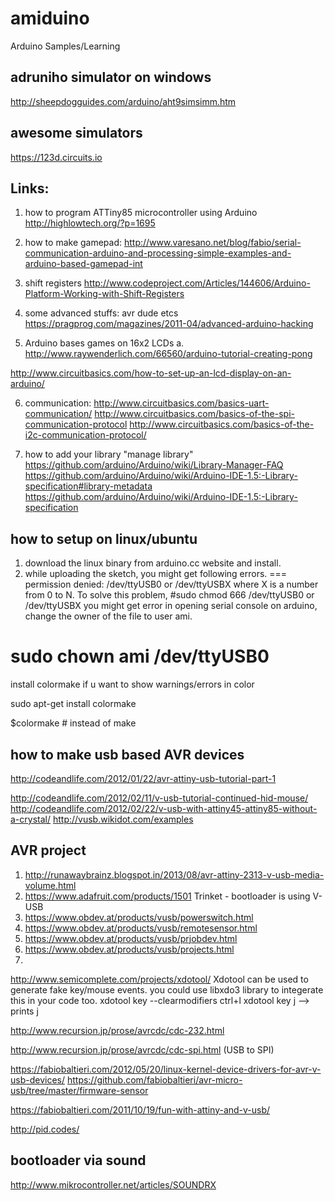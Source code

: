 # amiduino
Arduino Samples/Learning

adruniho simulator on windows
-------------------------------

http://sheepdogguides.com/arduino/aht9simsimm.htm

awesome simulators
------------------
https://123d.circuits.io

Links:
------

1. how to program ATTiny85 microcontroller using Arduino http://highlowtech.org/?p=1695

2. how to make gamepad: http://www.varesano.net/blog/fabio/serial-communication-arduino-and-processing-simple-examples-and-arduino-based-gamepad-int
3. shift registers
  http://www.codeproject.com/Articles/144606/Arduino-Platform-Working-with-Shift-Registers
4. some advanced stuffs: avr dude etcs
https://pragprog.com/magazines/2011-04/advanced-arduino-hacking
5. Arduino bases games on 16x2 LCDs
  a. http://www.raywenderlich.com/66560/arduino-tutorial-creating-pong

  http://www.circuitbasics.com/how-to-set-up-an-lcd-display-on-an-arduino/

6. communication:
http://www.circuitbasics.com/basics-uart-communication/
http://www.circuitbasics.com/basics-of-the-spi-communication-protocol
http://www.circuitbasics.com/basics-of-the-i2c-communication-protocol/

7. how to add your library "manage library"
  https://github.com/arduino/Arduino/wiki/Library-Manager-FAQ
  https://github.com/arduino/Arduino/wiki/Arduino-IDE-1.5:-Library-specification#library-metadata
  https://github.com/arduino/Arduino/wiki/Arduino-IDE-1.5:-Library-specification
  

how to setup on linux/ubuntu
-----------------------------
1. download the linux binary from arduino.cc website and install.
2. while uploading the sketch, you might get following errors.
  ===
  permission denied: /dev/ttyUSB0 or /dev/ttyUSBX where X is a number from
0 to N.
To solve this problem,
  #sudo chmod 666 /dev/ttyUSB0 or /dev/ttyUSBX
 you might get error in opening serial console on arduino, change
the owner of the file to user ami.
 #  sudo chown ami /dev/ttyUSB0


install colormake if u want to show warnings/errors in color

sudo apt-get install colormake

$colormake # instead of make

how to make usb based AVR devices
----------------------------------
http://codeandlife.com/2012/01/22/avr-attiny-usb-tutorial-part-1

http://codeandlife.com/2012/02/11/v-usb-tutorial-continued-hid-mouse/
http://codeandlife.com/2012/02/22/v-usb-with-attiny45-attiny85-without-a-crystal/
http://vusb.wikidot.com/examples

AVR project
------------
1. http://runawaybrainz.blogspot.in/2013/08/avr-attiny-2313-v-usb-media-volume.html
2. https://www.adafruit.com/products/1501  Trinket - bootloader is using V-USB
3. https://www.obdev.at/products/vusb/powerswitch.html
4. https://www.obdev.at/products/vusb/remotesensor.html
5. https://www.obdev.at/products/vusb/prjobdev.html
6. https://www.obdev.at/products/vusb/projects.html
7. 
http://www.semicomplete.com/projects/xdotool/ 
Xdotool can be used to generate fake key/mouse events. you could use libxdo3 library 
to integerate this in your code too.
xdotool key --clearmodifiers ctrl+l
xdotool key j --> prints j


http://www.recursion.jp/prose/avrcdc/cdc-232.html

http://www.recursion.jp/prose/avrcdc/cdc-spi.html (USB to SPI)

https://fabiobaltieri.com/2012/05/20/linux-kernel-device-drivers-for-avr-v-usb-devices/
https://github.com/fabiobaltieri/avr-micro-usb/tree/master/firmware-sensor

https://fabiobaltieri.com/2011/10/19/fun-with-attiny-and-v-usb/

http://pid.codes/

bootloader via sound 
----------------------

http://www.mikrocontroller.net/articles/SOUNDRX
